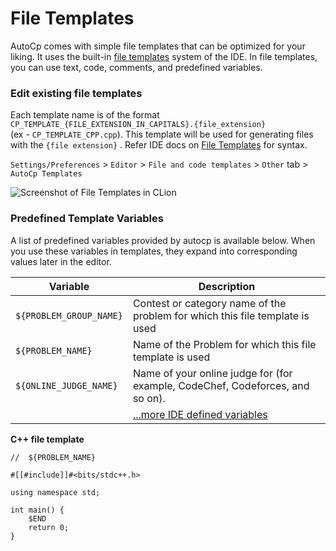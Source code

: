 # File Templates

AutoCp comes with simple file templates that can be optimized for your liking. It uses the
built-in [file templates](https://www.jetbrains.com/help/clion/settings-file-and-code-templates.html) system of the IDE.
In file templates, you can use text, code, comments, and predefined variables.

### Edit existing file templates

Each template name is of the format ```CP_TEMPLATE_{FILE_EXTENSION_IN_CAPITALS}.{file_extension}```<br>
(ex - ```CP_TEMPLATE_CPP.cpp```). This template will be used for generating files with the ```{file extension}```
. Refer IDE docs on [File Templates](https://www.jetbrains.com/help/clion/using-file-and-code-templates.html#syntax) for
syntax.

```Settings/Preferences``` > ```Editor``` > ```File and code templates``` > ```Other```
tab > ```AutoCp Templates```

![Screenshot of File Templates in CLion](../assets/CLionFileTemplatesScreenshot.png)

### Predefined Template Variables

A list of predefined variables provided by autocp is available below. When you use these variables in templates, they
expand into corresponding values later in the editor.

| Variable                    | Description                                                                                                                                            |
|-----------------------------|--------------------------------------------------------------------------------------------------------------------------------------------------------|
| ```${PROBLEM_GROUP_NAME}``` | Contest or category name of the problem for which this file template is used                                                                           |
| ```${PROBLEM_NAME}```       | Name of the Problem for which this file template is used                                                                                               |
| ```${ONLINE_JUDGE_NAME}```  | Name of your online judge for (for example, CodeChef, Codeforces, and so on).                                                                          |
|                             | [...more IDE defined variables](https://www.jetbrains.com/help/clion/settings-file-and-code-templates.html#:~:text=%24%7BCALL_SUPER%7D,Current%20year) |

__C++ file template__

```velocity
//  ${PROBLEM_NAME}

#[[#include]]#<bits/stdc++.h>

using namespace std;

int main() {
    $END
    return 0;
}
```
